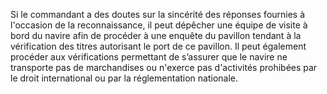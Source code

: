 Si le commandant a des doutes sur la sincérité des réponses fournies à l'occasion de la reconnaissance, il peut dépêcher une équipe de visite à bord du navire afin de procéder à une enquête du pavillon tendant à la vérification des titres autorisant le port de ce pavillon.
Il peut également procéder aux vérifications permettant de s’assurer que le navire ne transporte pas de marchandises ou n'exerce pas d'activités prohibées par le droit international ou par la réglementation nationale.